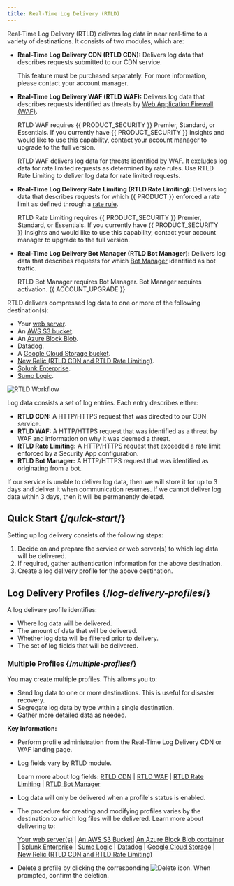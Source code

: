 ```yaml
---
title: Real-Time Log Delivery (RTLD)
---
```


Real-Time Log Delivery (RTLD) delivers log data in near real-time to a variety of destinations. It consists of two modules, which are:

-   **Real-Time Log Delivery CDN (RTLD CDN):** Delivers log data that describes requests submitted to our CDN service.
    
    <Callout type="info">

      This feature must be purchased separately. For more information, please contact your account manager.

    </Callout>

-   **Real-Time Log Delivery WAF (RTLD WAF):** Delivers log data that describes requests identified as threats by [Web Application Firewall (WAF)](/guides/security/waf).

    <Callout type="info">

      RTLD WAF requires {{ PRODUCT_SECURITY }} Premier, Standard, or Essentials. If you currently have {{ PRODUCT_SECURITY }} Insights and would like to use this capability, contact your account manager to upgrade to the full version.

    </Callout>

    <Callout type="info">

      RTLD WAF delivers log data for threats identified by WAF. It excludes log data for rate limited requests as determined by rate rules. Use RTLD Rate Limiting to deliver log data for rate limited requests.

    </Callout>
-   **Real-Time Log Delivery Rate Limiting (RTLD Rate Limiting):** Delivers log data that describes requests for which {{ PRODUCT }} enforced a rate limit as defined through a [rate rule](/guides/security/rate_rules).

    <Callout type="info">

      RTLD Rate Limiting requires {{ PRODUCT_SECURITY }} Premier, Standard, or Essentials. If you currently have {{ PRODUCT_SECURITY }} Insights and would like to use this capability, contact your account manager to upgrade to the full version.

    </Callout>
-   **Real-Time Log Delivery Bot Manager (RTLD Bot Manager):** Delivers log data that describes requests for which [Bot Manager](/guides/security/bot_rules) identified as bot traffic.

    <Callout type="info">

      RTLD Bot Manager requires Bot Manager. Bot Manager requires activation. {{ ACCOUNT_UPGRADE }}

    </Callout>

RTLD delivers compressed log data to one or more of the following destination(s):

-   Your [web server](/guides/logs/rtld/web_server_log_delivery).
-   An [AWS S3 bucket](/guides/logs/rtld/aws_s3_log_delivery).
-   An [Azure Block Blob](/guides/logs/rtld/azure_blob_storage_log_delivery).
-   [Datadog](/guides/logs/rtld/datadog_log_delivery).
-   A [Google Cloud Storage bucket](/guides/logs/rtld/google_cloud_storage_log_delivery).
-   [New Relic (RTLD CDN and RTLD Rate Limiting)](/guides/logs/rtld/new_relic_log_delivery).
-   [Splunk Enterprise](/guides/logs/rtld/splunk_enterprise_log_delivery).
-   [Sumo Logic](/guides/logs/rtld/sumo_logic_log_delivery).

![RTLD Workflow](/images/v7/logs/rtld-workflow.png)

Log data consists a set of log entries. Each entry describes either:

-   **RTLD CDN:** A HTTP/HTTPS request that was directed to our CDN service.
-   **RTLD WAF:** A HTTP/HTTPS request that was identified as a threat by WAF and information on why it was deemed a threat.
-   **RTLD Rate Limiting:** A HTTP/HTTPS request that exceeded a rate limit enforced by a Security App configuration.
-   **RTLD Bot Manager:** A HTTP/HTTPS request that was identified as originating from a bot. 

If our service is unable to deliver log data, then we will store it for up to 3 days and deliver it when communication resumes. If we cannot deliver log data within 3 days, then it will be permanently deleted.

## Quick Start {/*quick-start*/}

Setting up log delivery consists of the following steps:

1.  Decide on and prepare the service or web server(s) to which log data will be delivered.
2.  If required, gather authentication information for the above destination.
3.  Create a log delivery profile for the above destination.

## Log Delivery Profiles {/*log-delivery-profiles*/}

A log delivery profile identifies:

-   Where log data will be delivered.
-   The amount of data that will be delivered.
-   Whether log data will be filtered prior to delivery.
-   The set of log fields that will be delivered.

### Multiple Profiles {/*multiple-profiles*/}

You may create multiple profiles. This allows you to:

-   Send log data to one or more destinations. This is useful for disaster recovery.
-   Segregate log data by type within a single destination.
-   Gather more detailed data as needed.

**Key information:**

-   Perform profile administration from the Real-Time Log Delivery CDN or WAF landing page. 
    
-   Log fields vary by RTLD module.
    
    Learn more about log fields: [RTLD CDN](/guides/logs/rtld/log_fields_rtld_cdn) | [RTLD WAF](/guides/logs/rtld/log_fields_rtld_waf) | [RTLD Rate Limiting](/guides/logs/rtld/log_fields_rtld_rate_limiting) | [RTLD Bot Manager](/guides/logs/rtld/log_fields_rtld_bot_manager)
    
-   Log data will only be delivered when a profile's status is enabled.
-   The procedure for creating and modifying profiles varies by the destination to which log files will be delivered. Learn more about delivering to:
    
    [Your web server(s)](/guides/logs/rtld/web_server_log_delivery) | [An AWS S3 Bucket](/guides/logs/rtld/aws_s3_log_delivery)| [An Azure Block Blob container](/guides/logs/rtld/azure_blob_storage_log_delivery) | [Splunk Enterprise](/guides/logs/rtld/splunk_enterprise_log_delivery) | [Sumo Logic](/guides/logs/rtld/sumo_logic_log_delivery) | [Datadog](/guides/logs/rtld/datadog_log_delivery) | [Google Cloud Storage](/guides/logs/rtld/google_cloud_storage_log_delivery) | [New Relic (RTLD CDN and RTLD Rate Limiting)](/guides/logs/rtld/new_relic_log_delivery)
    
-   Delete a profile by clicking the corresponding <Image inline src="/images/v7/icons/delete-2.png" alt="Delete" /> icon. When prompted, confirm the deletion.